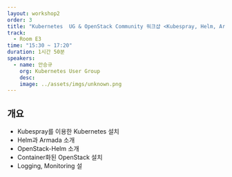 ```yaml
---
layout: workshop2
order: 3
title: "Kubernetes  UG & OpenStack Community 워크샵 <Kubespray, Helm, Armada를 이용한 OpenStack on Kubernetes 구축>"
track:
  - Room E3
time: "15:30 ~ 17:20"
duration: 1시간 50분
speakers:
  - name: 안승규
    org: Kubernetes User Group
    desc:
    image: ../assets/imgs/unknown.png
---
```

## 개요

- Kubespray를 이용한 Kubernetes 설치
- Helm과 Armada 소개 
- OpenStack-Helm 소개 
- Container화된 OpenStack 설치 
- Logging, Monitoring 설 
